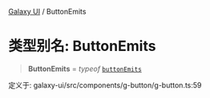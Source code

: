 [Galaxy UI](../index.md) / ButtonEmits

# 类型别名: ButtonEmits

> **ButtonEmits** = _typeof_ [`buttonEmits`](../variables/buttonEmits.md)

定义于: galaxy-ui/src/components/g-button/g-button.ts:59
